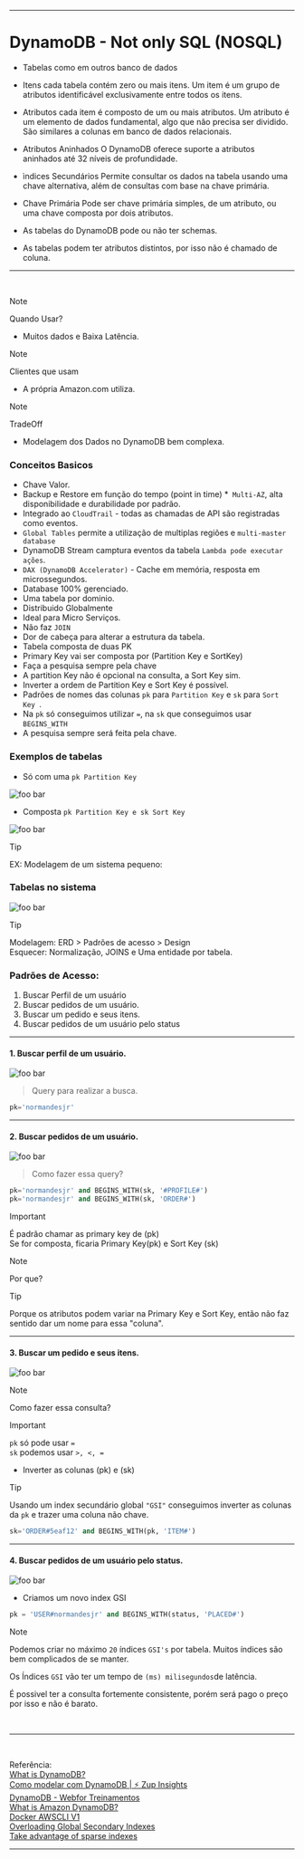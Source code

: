 


----

# DynamoDB - Not only SQL (NOSQL)


* Tabelas como em outros banco de dados

* Itens cada tabela contém zero ou mais itens. Um item é um grupo de atributos identificável exclusivamente entre todos os itens.

* Atributos cada item é composto de um ou mais atributos. Um atributo é um elemento de dados fundamental, algo que não precisa ser dividido. São similares a colunas em banco de  dados relacionais.

* Atributos Aninhados O DynamoDB oferece suporte a atributos aninhados até 32 níveis de profundidade.

* ìndices Secundários Permite consultar os dados na tabela usando uma chave alternativa, além de consultas com base na chave primária.

* Chave Primária Pode ser chave primária simples, de um atributo, ou uma chave composta por dois atributos.

* As tabelas do DynamoDB pode ou não ter schemas.

* As tabelas podem ter atributos distintos, por isso não é chamado de coluna.

----
<br>

>[!NOTE]
>
> Quando Usar?
* Muitos dados e Baixa Latência.

>[!NOTE]
>
> Clientes que usam
* A própria Amazon.com utiliza.

>[!NOTE]
>
> TradeOff

* Modelagem dos Dados no DynamoDB bem complexa.

### Conceitos Basicos

* Chave Valor.
* Backup e Restore em função do tempo (point in time)
*```` Multi-AZ````, alta disponibilidade e durabilidade por padrão.
* Integrado ao ````CloudTrail```` - todas as chamadas de API são registradas como eventos.
* ````Global Tables```` permite a utilização de multiplas regiões e ````multi-master database````
* DynamoDB Stream camptura eventos da tabela ````Lambda pode executar ações````.
* ````DAX (DynamoDB Accelerator)```` - Cache em memória, resposta em microssegundos.
* Database 100% gerenciado.
* Uma tabela por dominio.
* Distribuido Globalmente
* Ideal para Micro Serviços.
* Não faz ````JOIN````
* Dor de cabeça para alterar a estrutura da tabela.
* Tabela composta de duas PK
* Primary Key vai ser composta por (Partition Key e SortKey)
* Faça a pesquisa sempre pela chave
* A partition Key não é opcional na consulta, a Sort Key sim.
* Inverter a ordem de Partition Key e Sort Key é possível.
* Padrões de nomes das colunas ````pk```` para ````Partition Key```` e ````sk```` para ````Sort Key ````.
* Na ````pk```` só conseguimos utilizar ````=````, na ````sk```` que conseguimos usar ``` BEGINS_WITH ```
* A pesquisa sempre será feita pela chave.

### Exemplos de tabelas

- Só com uma ````pk Partition Key```` 

![foo bar](Imagens/Exemplo%20de%20Tabela%20no%20DynamoDB.png)

- Composta  ````pk Partition Key e sk Sort Key```` 

![foo bar](Imagens/Exemplo%20de%20Tabela%20no%20DynamoDB%20Chave%20Composta.png)

>[!TIP]
>
> EX: Modelagem de um sistema pequeno:

### Tabelas no sistema

![foo bar](Imagens/Modelagem%20de%20um%20sistema%20pequeno.png "Sistema pequeno")


>[!TIP]
>
> Modelagem: ERD > Padrões de acesso > Design<br>
> Esquecer: Normalização, JOINS e Uma entidade por tabela.

### Padrões de Acesso:
1. Buscar Perfil de um usuário
2. Buscar pedidos de um usuário.
3. Buscar um pedido e seus itens.
4. Buscar pedidos de um usuário pelo status 


----
#### 1. Buscar perfil de um usuário.

![foo bar](Imagens/Buscar%20perfil%20de%20um%20usuário.png  "Perfil de Usuário"   )

> Query para realizar a busca.

```sql
pk='normandesjr'
```
----
#### 2. Buscar pedidos de um usuário.

![foo bar](Imagens/Buscar%20pedidos%20de%20um%20usuário.png  "Pedido de um Usuário"   )

> Como fazer essa query?

```sql
pk='normandesjr' and BEGINS_WITH(sk, '#PROFILE#')
pk='normandesjr' and BEGINS_WITH(sk, 'ORDER#')
```

>[!IMPORTANT]
>
>É padrão chamar as primary key de (pk) <br>
>Se for composta, ficaria Primary Key(pk) e Sort Key (sk) 

>[!NOTE]
>
>Por que?

>[!TIP]
>
> Porque os atributos podem variar na Primary Key e Sort Key, então não faz sentido dar um nome para essa "coluna".

----

#### 3. Buscar um pedido e seus itens.

![foo bar](Imagens/Buscar%20um%20pedido%20e%20seus%20itens.png  "Pedido e os Itens"   )


>[!NOTE]
>
>Como fazer essa consulta?



>[!IMPORTANT]
>
> ````pk```` só pode usar ````=````<br>
> ````sk```` podemos usar ````>, <, =````

* Inverter as colunas (pk) e (sk)

>[!TIP]
>
>Usando um index secundário global ````"GSI"```` conseguimos inverter as colunas da ````pk```` e trazer uma coluna não chave.

```sql
sk='ORDER#5eaf12' and BEGINS_WITH(pk, 'ITEM#')
```

----

#### 4. Buscar pedidos de um usuário pelo status.

![foo bar](Imagens/Buscar%20Pedidos%20de%20um%20usuari%20pelo%20status.png)

* Criamos um novo index GSI

```sql
pk = 'USER#normandesjr' and BEGINS_WITH(status, 'PLACED#')
```

>[!NOTE]
>
> Podemos criar no máximo ````20```` índices ````GSI's```` por tabela.
> Muitos índices são bem complicados de se manter.
> 
>Os Índices ````GSI```` vão ter um tempo de ````(ms) milisegundos````de latência.
>
> É possivel ter a consulta fortemente consistente, porém será pago o preço por isso e não é barato.

<br>

----
<br>

Referência: 
<br>
[What is DynamoDB?](https://www.dynamodbguide.com/what-is-dynamo-db/)
<br>
[Como modelar com DynamoDB | ⚡ Zup Insights ](https://www.youtube.com/watch?v=kSnpuKr3Ajw  "DynamoDB"   )
<br>
[DynamoDB - Webfor Treinamentos](https://www.youtube.com/watch?v=bTLoK2eHwi4  "Como modelar com DynamoDB"   )
<br>
[What is Amazon DynamoDB?](https://docs.aws.amazon.com/pt_br/amazondynamodb/latest/developerguide/Introduction.html)
<br>
[Docker AWSCLI V1](https://github.com/normandesjr/awscliv1)
<br>
[Overloading Global Secondary Indexes](https://docs.aws.amazon.com/amazondynamodb/latest/developerguide/bp-gsi-overloading.html)
<br>
[Take advantage of sparse indexes](https://docs.aws.amazon.com/amazondynamodb/latest/developerguide/bp-indexes-general-sparse-indexes.html)

----